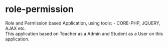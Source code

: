 # role-permission
Role and Permission based Application, using tools: - CORE-PHP, JQUERY, AJAX etc.<br>
This application based on Teacher as a Admin and Student as a User on this application.
